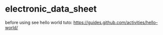 # electronic_data_sheet

before using see hello world tuto:
https://guides.github.com/activities/hello-world/
